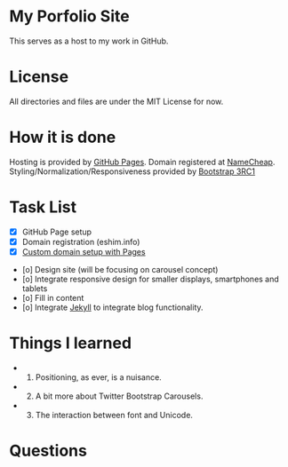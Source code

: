 My Porfolio Site
================

This serves as a host to my work in GitHub.


License
=======

All directories and files are under the MIT License for now.


How it is done
==============
Hosting is provided by [GitHub Pages](pages.github.com/‎).
Domain registered at [NameCheap](namecheap.com).
Styling/Normalization/Responsiveness provided by [Bootstrap 3RC1](http://getbootstrap.com/)


Task List
==========
- [x] GitHub Page setup
- [x] Domain registration (eshim.info)
- [x] [Custom domain setup with Pages](https://help.github.com/articles/setting-up-a-custom-domain-with-pages)
- [o] Design site (will be focusing on carousel concept)
- [o] Integrate responsive design for smaller displays, smartphones and tablets
- [o] Fill in content
- [o] Integrate [Jekyll](https://help.github.com/articles/using-jekyll-with-pages) to integrate blog functionality.


Things I learned
================
- 1. Positioning, as ever, is a nuisance.
- 2. A bit more about Twitter Bootstrap Carousels.
- 3. The interaction between font and Unicode.

Questions
=========
